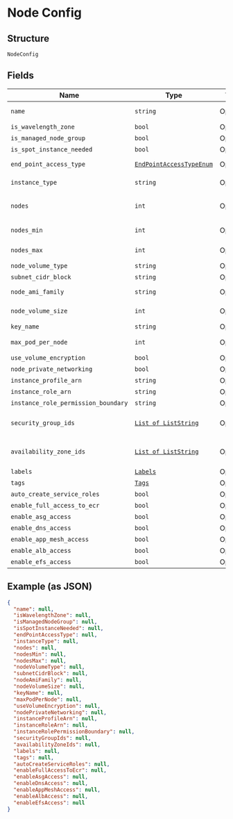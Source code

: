 
# Node Config

## Structure

`NodeConfig`

## Fields

| Name | Type | Tags | Description |
|  --- | --- | --- | --- |
| `name` | `string` | Optional | name of the nodeGroup |
| `is_wavelength_zone` | `bool` | Optional | **Default**: `False` |
| `is_managed_node_group` | `bool` | Optional | **Default**: `False` |
| `is_spot_instance_needed` | `bool` | Optional | **Default**: `False` |
| `end_point_access_type` | [`EndPointAccessTypeEnum`](../../doc/models/end-point-access-type-enum.md) | Optional | **Default**: `'private'` |
| `instance_type` | `string` | Optional | **Default**: `'m5.xlarge'` |
| `nodes` | `int` | Optional | **Default**: `2`<br>**Constraints**: `>= 0`, `<= 1024` |
| `nodes_min` | `int` | Optional | **Constraints**: `>= 0`, `<= 1024` |
| `nodes_max` | `int` | Optional | **Constraints**: `>= 0`, `<= 1024` |
| `node_volume_type` | `string` | Optional | - |
| `subnet_cidr_block` | `string` | Optional | - |
| `node_ami_family` | `string` | Optional | **Default**: `'AmazonLinux2'` |
| `node_volume_size` | `int` | Optional | **Constraints**: `>= 0`, `<= 1024` |
| `key_name` | `string` | Optional | - |
| `max_pod_per_node` | `int` | Optional | **Constraints**: `>= 0`, `<= 1024` |
| `use_volume_encryption` | `bool` | Optional | **Default**: `True` |
| `node_private_networking` | `bool` | Optional | **Default**: `False` |
| `instance_profile_arn` | `string` | Optional | - |
| `instance_role_arn` | `string` | Optional | - |
| `instance_role_permission_boundary` | `string` | Optional | - |
| `security_group_ids` | [`List of ListString`](../../doc/models/list-string.md) | Optional | **Constraints**: *Maximum Items*: `100` |
| `availability_zone_ids` | [`List of ListString`](../../doc/models/list-string.md) | Optional | **Constraints**: *Maximum Items*: `100` |
| `labels` | [`Labels`](../../doc/models/labels.md) | Optional | - |
| `tags` | [`Tags`](../../doc/models/tags.md) | Optional | - |
| `auto_create_service_roles` | `bool` | Optional | **Default**: `True` |
| `enable_full_access_to_ecr` | `bool` | Optional | - |
| `enable_asg_access` | `bool` | Optional | - |
| `enable_dns_access` | `bool` | Optional | - |
| `enable_app_mesh_access` | `bool` | Optional | - |
| `enable_alb_access` | `bool` | Optional | - |
| `enable_efs_access` | `bool` | Optional | - |

## Example (as JSON)

```json
{
  "name": null,
  "isWavelengthZone": null,
  "isManagedNodeGroup": null,
  "isSpotInstanceNeeded": null,
  "endPointAccessType": null,
  "instanceType": null,
  "nodes": null,
  "nodesMin": null,
  "nodesMax": null,
  "nodeVolumeType": null,
  "subnetCidrBlock": null,
  "nodeAmiFamily": null,
  "nodeVolumeSize": null,
  "keyName": null,
  "maxPodPerNode": null,
  "useVolumeEncryption": null,
  "nodePrivateNetworking": null,
  "instanceProfileArn": null,
  "instanceRoleArn": null,
  "instanceRolePermissionBoundary": null,
  "securityGroupIds": null,
  "availabilityZoneIds": null,
  "labels": null,
  "tags": null,
  "autoCreateServiceRoles": null,
  "enableFullAccessToEcr": null,
  "enableAsgAccess": null,
  "enableDnsAccess": null,
  "enableAppMeshAccess": null,
  "enableAlbAccess": null,
  "enableEfsAccess": null
}
```

